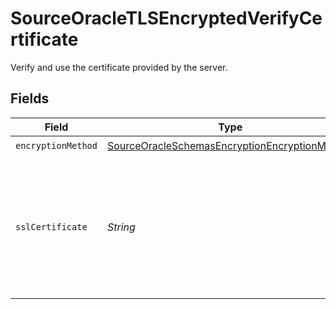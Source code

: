 # SourceOracleTLSEncryptedVerifyCertificate

Verify and use the certificate provided by the server.


## Fields

| Field                                                                                                                   | Type                                                                                                                    | Required                                                                                                                | Description                                                                                                             |
| ----------------------------------------------------------------------------------------------------------------------- | ----------------------------------------------------------------------------------------------------------------------- | ----------------------------------------------------------------------------------------------------------------------- | ----------------------------------------------------------------------------------------------------------------------- |
| `encryptionMethod`                                                                                                      | [SourceOracleSchemasEncryptionEncryptionMethod](../../models/shared/SourceOracleSchemasEncryptionEncryptionMethod.md)   | :heavy_check_mark:                                                                                                      | N/A                                                                                                                     |
| `sslCertificate`                                                                                                        | *String*                                                                                                                | :heavy_check_mark:                                                                                                      | Privacy Enhanced Mail (PEM) files are concatenated certificate containers frequently used in certificate installations. |